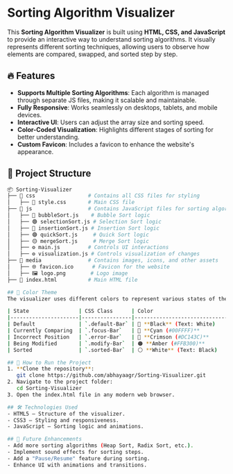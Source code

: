 # Sorting Algorithm Visualizer

This **Sorting Algorithm Visualizer** is built using **HTML, CSS, and JavaScript** to provide an interactive way to understand sorting algorithms. It visually represents different sorting techniques, allowing users to observe how elements are compared, swapped, and sorted step by step.

## 🔥 Features
- **Supports Multiple Sorting Algorithms**: Each algorithm is managed through separate JS files, making it scalable and maintainable.
- **Fully Responsive**: Works seamlessly on desktops, tablets, and mobile devices.
- **Interactive UI**: Users can adjust the array size and sorting speed.
- **Color-Coded Visualization**: Highlights different stages of sorting for better understanding.
- **Custom Favicon**: Includes a favicon to enhance the website's appearance.

## 📂 Project Structure

```bash
📦 Sorting-Visualizer
├── 📂 css                 # Contains all CSS files for styling
│   ├── 🎨 style.css       # Main CSS file
├── 📂 js                  # Contains JavaScript files for sorting algorithms
│   ├── 🔵 bubbleSort.js    # Bubble Sort logic
│   ├── 🟢 selectionSort.js # Selection Sort logic
│   ├── 🔴 insertionSort.js # Insertion Sort logic
│   ├── 🟣 quickSort.js     # Quick Sort logic
│   ├── 🟡 mergeSort.js     # Merge Sort logic
│   ├── ⚙️ main.js         # Controls UI interactions
│   ├── ⚙️ visualization.js # Controls visualization of changes
├── 📂 media               # Contains images, icons, and other assets
│   ├── 🌐 favicon.ico      # Favicon for the website
│   ├── 🖼️ logo.png        # Logo image
├── 📄 index.html          # Main HTML file

## 🎨 Color Theme
The visualizer uses different colors to represent various states of the bars during sorting:

| State                | CSS Class      | Color                        
|----------------------|----------------|------------------------------|
| Default              | `.default-Bar` | 🖤 **Black** (Text: White)  
| Currently Comparing  | `.focus-Bar`   | 🔵 **Cyan (#00FFFF)**       
| Incorrect Position   | `.error-Bar`   | 🔴 **Crimson (#DC143C)**     
| Being Modified       | `.modify-Bar`  | 🟠 **Amber (#FFB300)**       
| Sorted               | `.sorted-Bar`  | ⚪ **White** (Text: Black)   

## 🚀 How to Run the Project
1. **Clone the repository**:
   git clone https://github.com/abhayaagr/Sorting-Visualizer.git
2. Navigate to the project folder:
   cd Sorting-Visualizer
3. Open the index.html file in any modern web browser.

## 🛠️ Technologies Used
- HTML5 – Structure of the visualizer.
- CSS3 – Styling and responsiveness.
- JavaScript – Sorting logic and animations.

## 🔮 Future Enhancements
- Add more sorting algorithms (Heap Sort, Radix Sort, etc.).
- Implement sound effects for sorting steps.
- Add a "Pause/Resume" feature during sorting.
- Enhance UI with animations and transitions.
